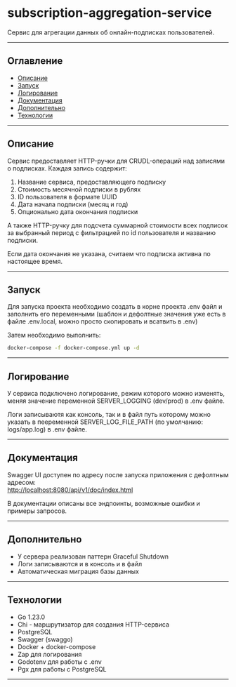 # subscription-aggregation-service

Сервис для агрегации данных об онлайн-подписках пользователей.

---

## Оглавление

- [Описание](#описание)
- [Запуск](#запуск)
- [Логирование](#логирование)
- [Документация](#документация)
- [Дополнительно](#дополнительно)
- [Технологии](#технологии)

---

## Описание

Сервис предоставляет HTTP-ручки для CRUDL-операций над записями о подписках. Каждая запись
содержит:
1. Название сервиса, предоставляющего подписку
2. Стоимость месячной подписки в рублях
3. ID пользователя в формате UUID
4. Дата начала подписки (месяц и год)
5. Опционально дата окончания подписки

А также HTTP-ручку для подсчета суммарной стоимости всех подписок за выбранный период с фильтрацией по id пользователя и названию подписки. 

Если дата окончания не указана, считаем что подписка активна по настоящее время.

---

## Запуск

Для запуска проекта необходимо создать в корне проекта .env файл и заполнить его переменными (шаблон и дефолтные значения уже есть в файле .env.local, можно просто скопировать и всатвить в .env) 

Затем необходимо выполнить:

```bash
docker-compose -f docker-compose.yml up -d
```

---

## Логирование

У сервиса подключено логирование, режим которого можно изменять, меняя значение переменной SERVER_LOGGING (dev/prod) в .env файле.

Логи записываютя как консоль, так и в файл путь которому можно указать в пееременной SERVER_LOG_FILE_PATH (по умолчанию: logs/app.log) в .env файле.

---

## Документация
Swagger UI доступен по адресу после запуска приложения с дефолтным адресом:  
[http://localhost:8080/api/v1/doc/index.html](http://localhost:8080/api/v1/doc/index.html)  

В документации описаны все эндпоинты, возможные ошибки и примеры запросов.

---

## Дополнительно

- У сервера реализован паттерн Graceful Shutdown
- Логи записываются и в консоль и в файл
- Автоматическая миграция базы данных

---

## Технологии

- Go 1.23.0
- Chi - маршрутизатор для создания HTTP-сервиса
- PostgreSQL
- Swagger (swaggo)
- Docker + docker-compose
- Zap для логирования
- Godotenv для работы с .env
- Pgx для работы с PostgreSQL

---